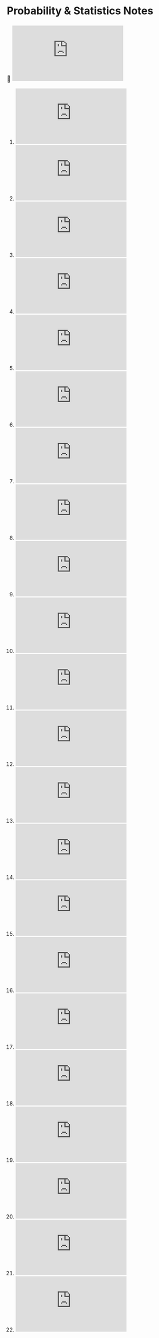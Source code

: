 # Probability & Statistics Notes

### 🐢 ![Probability [merged]](https://github.com/dariakhaetskaya/NSU-CS-Helper/blob/main/Probability%26Statistics/Exam/probability.pdf)
1. ![События, операции над ними. Классическое определение вероятности.](https://github.com/dariakhaetskaya/NSU-CS-Helper/blob/main/Probability%26Statistics/Exam/1.pdf)
2. ![Элементы комбинаторики. Гипергеометрическое распределение.](https://github.com/dariakhaetskaya/NSU-CS-Helper/blob/main/Probability%26Statistics/Exam/2.pdf)
3. ![Геометрические вероятности. Задача о встрече.](https://github.com/dariakhaetskaya/NSU-CS-Helper/blob/main/Probability%26Statistics/Exam/3.pdf)
4. ![Понятие о вероятностном пространстве общего вида. Аксиоматическое
задание вероятности, основные свойства вероятности.](https://github.com/dariakhaetskaya/NSU-CS-Helper/blob/main/Probability%26Statistics/Exam/4.pdf)
5. ![Условная вероятность. Формула полной вероятности. Формула Байеса.](https://github.com/dariakhaetskaya/NSU-CS-Helper/blob/main/Probability%26Statistics/Exam/5.pdf)
6. ![Независимые события. Схема Бернулли.](https://github.com/dariakhaetskaya/NSU-CS-Helper/blob/main/Probability%26Statistics/Exam/6.pdf)
7. ![Случайные величины. Функции распределения и их свойства.](https://github.com/dariakhaetskaya/NSU-CS-Helper/blob/main/Probability%26Statistics/Exam/7.pdf)
8. ![Типы распределений, примеры.](https://github.com/dariakhaetskaya/NSU-CS-Helper/blob/main/Probability%26Statistics/Exam/8.pdf)
9. ![Основные семейства распределений.](https://github.com/dariakhaetskaya/NSU-CS-Helper/blob/main/Probability%26Statistics/Exam/9.pdf)
10. ![Многомерные распределения и плотности, их основные свойства, примеры.](https://github.com/dariakhaetskaya/NSU-CS-Helper/blob/main/Probability%26Statistics/Exam/10.pdf)
11. ![Теорема о независимости функций от независимых случайных
величин. Линейные преобразования случайных величин, применения к
гауссовским распределениям.](https://github.com/dariakhaetskaya/NSU-CS-Helper/blob/main/Probability%26Statistics/Exam/11.pdf)
12. ![Распределение суммы случайных величин, имеющих пуассоновское
распределение. Плотность суммы случайных величин.](https://github.com/dariakhaetskaya/NSU-CS-Helper/blob/main/Probability%26Statistics/Exam/12.pdf)
13. ![Распределение суммы случайных величин, имеющих гамма распределение.](https://github.com/dariakhaetskaya/NSU-CS-Helper/blob/main/Probability%26Statistics/Exam/13.pdf)
14. ![Распределение суммы случайных величин, имеющих нормальное распределение.](https://github.com/dariakhaetskaya/NSU-CS-Helper/blob/main/Probability%26Statistics/Exam/14.pdf)
15. ![Математическое ожидание случайной величины и его свойства, примеры.](https://github.com/dariakhaetskaya/NSU-CS-Helper/blob/main/Probability%26Statistics/Exam/15.pdf)
16. ![Моменты, вопросы их существования. Дисперсия случайной величины, ее свойства, примеры.](https://github.com/dariakhaetskaya/NSU-CS-Helper/blob/main/Probability%26Statistics/Exam/16.pdf)
17. ![Коэффициент корреляции и его свойства.](https://github.com/dariakhaetskaya/NSU-CS-Helper/blob/main/Probability%26Statistics/Exam/17.pdf)
18. ![Матрица ковариаций. Многомерное нормальное распределение и его
свойства.](https://github.com/dariakhaetskaya/NSU-CS-Helper/blob/main/Probability%26Statistics/Exam/18.pdf)
19. ![Сходимость по вероятности, ее свойства.](https://github.com/dariakhaetskaya/NSU-CS-Helper/blob/main/Probability%26Statistics/Exam/19.pdf)
20. ![Неравенство Чебышева. Закон больших чисел. Теорема Бернулли.](https://github.com/dariakhaetskaya/NSU-CS-Helper/blob/main/Probability%26Statistics/Exam/20.pdf)
21. ![Центральная предельная теорема: формулировка, обсуждение, примеры применения. Теорема Муавра-Лапласа.](https://github.com/dariakhaetskaya/NSU-CS-Helper/blob/main/Probability%26Statistics/Exam/21.pdf)
22. ![Приближение Пуассона для биномиального распределения.](https://github.com/dariakhaetskaya/NSU-CS-Helper/blob/main/Probability%26Statistics/Exam/22.pdf)
